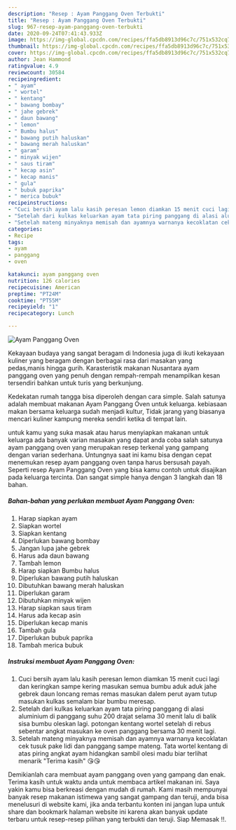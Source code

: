 ```yaml
---
description: "Resep : Ayam Panggang Oven Terbukti"
title: "Resep : Ayam Panggang Oven Terbukti"
slug: 967-resep-ayam-panggang-oven-terbukti
date: 2020-09-24T07:41:43.933Z
image: https://img-global.cpcdn.com/recipes/ffa5db8913d96c7c/751x532cq70/ayam-panggang-oven-foto-resep-utama.jpg
thumbnail: https://img-global.cpcdn.com/recipes/ffa5db8913d96c7c/751x532cq70/ayam-panggang-oven-foto-resep-utama.jpg
cover: https://img-global.cpcdn.com/recipes/ffa5db8913d96c7c/751x532cq70/ayam-panggang-oven-foto-resep-utama.jpg
author: Jean Hammond
ratingvalue: 4.9
reviewcount: 30584
recipeingredient:
- " ayam"
- " wortel"
- " kentang"
- " bawang bombay"
- " jahe gebrek"
- " daun bawang"
- " lemon"
- " Bumbu halus"
- " bawang putih haluskan"
- " bawang merah haluskan"
- " garam"
- " minyak wijen"
- " saus tiram"
- " kecap asin"
- " kecap manis"
- " gula"
- " bubuk paprika"
- " merica bubuk"
recipeinstructions:
- "Cuci bersih ayam lalu kasih peresan lemon diamkan 15 menit cuci lagi dan keringkan sampe kering masukan semua bumbu aduk aduk jahe gebrek daun loncang remas remas masukan dalem perut ayam tutup masukan kulkas semalam biar bumbu meresap."
- "Setelah dari kulkas keluarkan ayam tata piring panggang di alasi aluminium di panggang suhu 200 drajat selama 30 menit lalu di balik sisa bumbu oleskan lagi. potongan kentang wortel setelah di rebus sebentar angkat masukan ke oven panggang bersama 30 menit lagi."
- "Setelah mateng minyaknya memisah dan ayamnya warnanya kecoklatan cek tusuk pake lidi dan panggang sampe mateng. Tata wortel kentang di atas piring angkat ayam hidangkan sambil olesi madu biar terlihat menarik &#34;Terima kasih&#34; 😘😘"
categories:
- Recipe
tags:
- ayam
- panggang
- oven

katakunci: ayam panggang oven 
nutrition: 126 calories
recipecuisine: American
preptime: "PT24M"
cooktime: "PT55M"
recipeyield: "1"
recipecategory: Lunch

---
```



![Ayam Panggang Oven](https://img-global.cpcdn.com/recipes/ffa5db8913d96c7c/751x532cq70/ayam-panggang-oven-foto-resep-utama.jpg)

Kekayaan budaya yang sangat beragam di Indonesia juga di ikuti kekayaan kuliner yang beragam dengan berbagai rasa dari masakan yang pedas,manis hingga gurih. Karasteristik makanan Nusantara ayam panggang oven yang penuh dengan rempah-rempah menampilkan kesan tersendiri bahkan untuk turis yang berkunjung.




Kedekatan rumah tangga bisa diperoleh dengan cara simple. Salah satunya adalah membuat makanan Ayam Panggang Oven untuk keluarga. kebiasaan makan bersama keluarga sudah menjadi kultur, Tidak jarang yang biasanya mencari kuliner kampung mereka sendiri ketika di tempat lain.

untuk kamu yang suka masak atau harus menyiapkan makanan untuk keluarga ada banyak varian masakan yang dapat anda coba salah satunya ayam panggang oven yang merupakan resep terkenal yang gampang dengan varian sederhana. Untungnya saat ini kamu bisa dengan cepat menemukan resep ayam panggang oven tanpa harus bersusah payah.
Seperti resep Ayam Panggang Oven yang bisa kamu contoh untuk disajikan pada keluarga tercinta. Dan sangat simple hanya dengan 3 langkah dan 18 bahan.


<!--inarticleads1-->

##### Bahan-bahan yang perlukan membuat Ayam Panggang Oven:

1. Harap siapkan  ayam
1. Siapkan  wortel
1. Siapkan  kentang
1. Diperlukan  bawang bombay
1. Jangan lupa  jahe gebrek
1. Harus ada  daun bawang
1. Tambah  lemon
1. Harap siapkan  Bumbu halus
1. Diperlukan  bawang putih haluskan
1. Dibutuhkan  bawang merah haluskan
1. Diperlukan  garam
1. Dibutuhkan  minyak wijen
1. Harap siapkan  saus tiram
1. Harus ada  kecap asin
1. Diperlukan  kecap manis
1. Tambah  gula
1. Diperlukan  bubuk paprika
1. Tambah  merica bubuk




<!--inarticleads2-->

##### Instruksi membuat  Ayam Panggang Oven:

1. Cuci bersih ayam lalu kasih peresan lemon diamkan 15 menit cuci lagi dan keringkan sampe kering masukan semua bumbu aduk aduk jahe gebrek daun loncang remas remas masukan dalem perut ayam tutup masukan kulkas semalam biar bumbu meresap.
1. Setelah dari kulkas keluarkan ayam tata piring panggang di alasi aluminium di panggang suhu 200 drajat selama 30 menit lalu di balik sisa bumbu oleskan lagi. potongan kentang wortel setelah di rebus sebentar angkat masukan ke oven panggang bersama 30 menit lagi.
1. Setelah mateng minyaknya memisah dan ayamnya warnanya kecoklatan cek tusuk pake lidi dan panggang sampe mateng. Tata wortel kentang di atas piring angkat ayam hidangkan sambil olesi madu biar terlihat menarik &#34;Terima kasih&#34; 😘😘




Demikianlah cara membuat ayam panggang oven yang gampang dan enak. Terima kasih untuk waktu anda untuk membaca artikel makanan ini. Saya yakin kamu bisa berkreasi dengan mudah di rumah. Kami masih mempunyai banyak resep makanan istimewa yang sangat gampang dan teruji, anda bisa menelusuri di website kami, jika anda terbantu konten ini jangan lupa untuk share dan bookmark halaman website ini karena akan banyak update terbaru untuk resep-resep pilihan yang terbukti dan teruji. Siap Memasak !!. 
